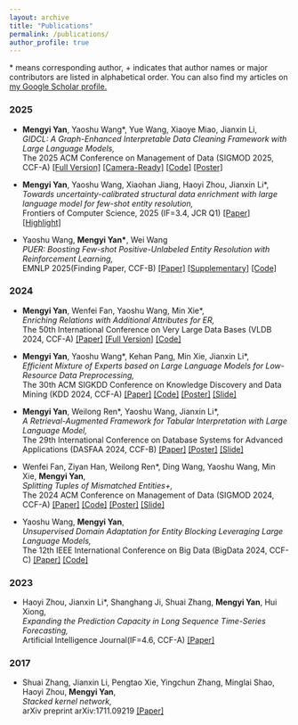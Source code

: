 ```yaml
---
layout: archive
title: "Publications"
permalink: /publications/
author_profile: true
---
```

<link href="bootstrap/css/bootstrap.min.css" rel="stylesheet">
<script src="bootstrap/js/bootstrap.bundle.min.js"></script>
<meta name="viewport" content="width=device-width, initial-scale=1.0">
<style>
    :root {
      font-size: 16px; /* 默认16px，改为18px（所有rem单位会按比例缩放） */
    }
</style>

\* means corresponding author, + indicates that author names or major contributors are listed in alphabetical order.
You can also find my articles on <u><a href="https://scholar.google.com/citations?user=U8IyIeAAAAAJ&hl=en">my Google Scholar profile</a>.</u>




### 2025
<ul>
  <li>
    <p>
      <b>Mengyi Yan</b>, Yaoshu Wang*, Yue Wang, Xiaoye Miao, Jianxin Li, <br />
      <em>GIDCL: A Graph-Enhanced Interpretable Data Cleaning Framework with Large Language Models,</em> <br />
      The 2025 ACM Conference on Management of Data (SIGMOD 2025, CCF-A)
      <a href="https://github.com/SICS-Fundamental-Research-Center/GIDCL/blob/main/supplementary/GIDCL_Revision_v6_appendix.pdf">[Full Version]</a>
      <a href="https://authurlord.github.io/files/Conference/GIDCL-SIGMOD25.pdf">[Camera-Ready]</a>
      <a href="https://github.com/SICS-Fundamental-Research-Center/GIDCL/tree/Pipeline">[Code]</a>
      <a href="https://authurlord.github.io/files/Poster/GIDCL-poster.pdf">[Poster]</a>
    </p>
  </li>
</ul>

<ul>
  <li>
    <p>
      <b>Mengyi Yan</b>, Yaoshu Wang, Xiaohan Jiang, Haoyi Zhou, Jianxin Li*, <br />
      <em>Towards uncertainty-calibrated structural data enrichment with
large language model for few-shot entity resolution,</em> <br />
      Frontiers of Computer Science, 2025 (IF=3.4, JCR Q1)
      <a href="https://authurlord.github.io/files/Journal/FUSER_FCS.pdf">[Paper]</a>
      <a href="https://authurlord.github.io/files/Poster/FCS-highlight.pdf">[Highlight]</a>
    </p>
  </li>
</ul>

<ul>
  <li>
    <p>
      Yaoshu Wang, <b>Mengyi Yan*</b>, Wei Wang <br />
      <em>PUER: Boosting Few-shot Positive-Unlabeled Entity Resolution with
Reinforcement Learning,</em> <br />
      EMNLP 2025(Finding Paper, CCF-B)
      <a href="https://authurlord.github.io/files/Conference/PUER_EMNLP.pdf">[Paper]</a>
      <a href="https://authurlord.github.io/files/Conference/PUER_Supp.pdf">[Supplementary]</a>
      <a href="https://anonymous.4open.science/r/PUER-CB71">[Code]</a>
    </p>
  </li>
</ul>

### 2024
<ul>
  <li>
    <p>
      <b>Mengyi Yan</b>, Wenfei Fan, Yaoshu Wang, Min Xie*, <br />
      <em>Enriching Relations with Additional Attributes for ER,</em> <br />
      The 50th International Conference on Very Large Data Bases (VLDB 2024, CCF-A)
      <a href="https://authurlord.github.io/files/Conference/ENRICH-VLDB24.pdf">[Paper]</a>
      <a href="https://authurlord.github.io/files/Conference/ENRICH-Full.pdf">[Full Version]</a>
      <a href="https://github.com/SICS-Fundamental-Research-Center/Enrichment">[Code]</a>
    </p>
  </li>
</ul>

<ul>
  <li>
    <p>
      <b>Mengyi Yan</b>, Yaoshu Wang*, Kehan Pang, Min Xie, Jianxin Li*, <br />
      <em>Efficient Mixture of Experts based on Large Language Models for Low-Resource Data Preprocessing,</em> <br />
      The 30th ACM SIGKDD Conference on Knowledge Discovery and Data Mining (KDD 2024, CCF-A)
      <a href="https://authurlord.github.io/files/Conference/MELD_KDD24.pdf">[Paper]</a>
      <a href="http://github.com/authurlord/MELD">[Code]</a>
      <a href="https://authurlord.github.io/files/Poster/MELD_Poster.pdf">[Poster]</a>
      <a href="https://authurlord.github.io/files/Poster/MELD_Slide.pdf">[Slide]</a>
    </p>
  </li>
</ul>

<ul>
  <li>
    <p>
      <b>Mengyi Yan</b>, Weilong Ren*, Yaoshu Wang, Jianxin Li*, <br />
      <em>A Retrieval-Augmented Framework for Tabular Interpretation with Large Language Model,</em> <br />
      The 29th International Conference on Database Systems for Advanced Applications (DASFAA 2024, CCF-B)
      <a href="https://authurlord.github.io/files/Conference/DASFAA_Camera_Ready.pdf">[Paper]</a>
      <a href="https://authurlord.github.io/files/Poster/RAFL_poster.pdf">[Poster]</a>
      <a href="https://authurlord.github.io/files/Poster/RAFL_Slide.pdf">[Slide]</a>
    </p>
  </li>
</ul>

<ul>
  <li>
    <p>
      Wenfei Fan, Ziyan Han, Weilong Ren*, Ding Wang, Yaoshu Wang, Min Xie, <b>Mengyi Yan</b>, <br />
      <em>Splitting Tuples of Mismatched Entities+,</em> <br />
      The 2024 ACM Conference on Management of Data (SIGMOD 2024, CCF-A)
      <a href="https://authurlord.github.io/files/Conference/SPLIT-SIGMOD24.pdf">[Paper]</a>
      <a href="https://github.com/philo-vanguard/Tuple_Splitting">[Code]</a>
      <a href="https://authurlord.github.io/files/Poster/Splitting_Poster.pdf">[Poster]</a>
      <a href="https://philo-vanguard.github.io/files/slides/Tuple-Splitting-SIGMOD24.pptx">[Slide]</a>
    </p>
  </li>
</ul>

<ul>
  <li>
    <p>
      Yaoshu Wang, <b>Mengyi Yan</b>, <br />
      <em>Unsupervised Domain Adaptation for Entity Blocking Leveraging Large Language Models,</em> <br />
      The 12th IEEE International Conference on Big Data (BigData 2024, CCF-C)
      <a href="https://authurlord.github.io/files/Conference/UEADB_BigData.pdf">[Paper]</a>
      <a href="https://github.com/authurlord/Transfer-ER-Blocking">[Code]</a>
    </p>
  </li>
</ul>

### 2023
<ul>
  <li>
    <p>
      Haoyi Zhou, Jianxin Li*, Shanghang Ji, Shuai Zhang, <b>Mengyi Yan</b>, Hui Xiong, <br />
      <em>Expanding the Prediction Capacity in Long Sequence Time-Series Forecasting,</em><br />
      Artificial Intelligence Journal(IF=4.6, CCF-A)
      <a href="https://doi.org/10.101j.artint.2023.103886">[Paper]</a>
    </p>
  </li>
</ul>

### 2017
<ul>
  <li>
    <p>
      Shuai Zhang, Jianxin Li, Pengtao Xie, Yingchun Zhang, Minglai Shao, Haoyi Zhou, <b>Mengyi Yan</b>, <br />
      <em>Stacked kernel network,</em><br />
      arXiv preprint arXiv:1711.09219
      <a href="https://arxiv.org/pdf/1711.09219">[Paper]</a>
    </p>
  </li>
</ul>